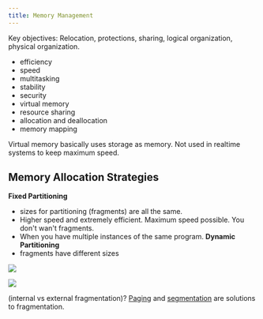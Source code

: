 ```yaml
---
title: Memory Management
---
```


Key objectives: Relocation, protections, sharing, logical organization, physical organization.

- efficiency
- speed
- multitasking
- stability
- security
- virtual memory
- resource sharing
- allocation and deallocation
- memory mapping

Virtual memory basically uses storage as memory. Not used in realtime systems to keep maximum speed.

## Memory Allocation Strategies

**Fixed Partitioning**
- sizes for partitioning (fragments) are all the same.
- Higher speed and extremely efficient. Maximum speed possible. You don't wan't fragments.
- When you have multiple instances of the same program.
**Dynamic Partitioning**
- fragments have different sizes

![](../attachments/cleanshot-2025-02-21-at-1128122x.png)

![](../attachments/cleanshot-2025-02-21-at-1128212x.png)

(internal vs external fragmentation)?
[Paging](/computer-architecture-network-technology-and-operating-systems/operating-systems/paging) and [segmentation](/computer-architecture-network-technology-and-operating-systems/operating-systems/segmentation) are solutions to fragmentation.